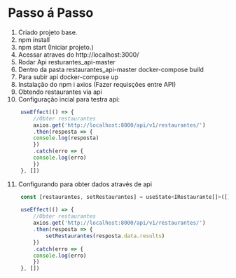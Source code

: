 # Passo á Passo

1. Criado projeto base.
2. npm install
3. npm start (Iniciar projeto.)
4. Acessar atraves do http://localhost:3000/
5. Rodar Api resturantes_api-master
6. Dentro da pasta restaurantes_api-master docker-compose build
7. Para subir api docker-compose up
8. Instalação do npm i axios (Fazer requisções entre API)
9. Obtendo restaurantes via api
10. Configuração incial para testra api:
```js
    useEffect(() => {
        //Obter restaurantes
        axios.get('http://localhost:8000/api/v1/restaurantes/')
        .then(resposta => {
        console.log(resposta)
        })
        .catch(erro => {
        console.log(erro)
        })
    }, [])
```
11. Configurando para obter dados através de api

```js
    const [restaurantes, setRestaurantes] = useState<IRestaurante[]>([])
    
    useEffect(() => {
        //Obter restaurantes
        axios.get('http://localhost:8000/api/v1/restaurantes/')
        .then(resposta => {
            setRestaurantes(resposta.data.results)
        })
        .catch(erro => {
        console.log(erro)
        })
    }, [])
```